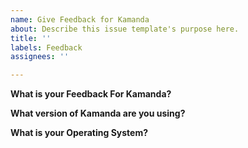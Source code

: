 ```yaml
---
name: Give Feedback for Kamanda
about: Describe this issue template's purpose here.
title: ''
labels: Feedback
assignees: ''

---
```


**What is your Feedback For Kamanda?**

**What version of Kamanda are you using?**

**What is your Operating System?**
